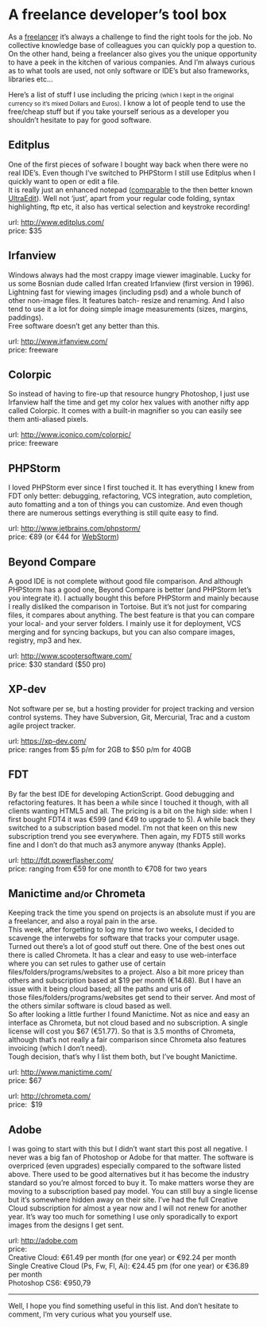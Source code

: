 <!--
  id: 2388
  description: It's not the tools that make you a good developer, but good tools certainly help. Here's a list of software and tools I use as a freelancer.
  date: 2013-05-29
  modified: 2014-05-06
  slug: a-freelance-developers-tool-box
  type: post
  categories: code, work
  tags: frameworks, ide, libraries, software, tools
  metaKeyword: tool
  metaTitle: A feelance developer's tool box
  metaDescription: It's not the tools that make you a good developer, but good tools certainly help. Here's a list of software and tools I use as a freelancer.
  inCv: 
  inPortfolio: 
  dateFrom: 
  dateTo: 
-->

# A freelance developer&#8217;s tool box

<p>As a <a href="http://ronvalstar.nl">freelancer</a> it&#8217;s always a challenge to find the right tools for the job. No collective knowledge base of colleagues you can quickly pop a question to. On the other hand, being a freelancer also gives you the unique opportunity to have a peek in the kitchen of various companies. And I&#8217;m always curious as to what tools are used, not only software or IDE&#8217;s but also frameworks, libraries etc&#8230;</p>
<p><!--more--></p>
<p>Here&#8217;s a list of stuff I use including the pricing <small>(which I kept in the original currency so it&#8217;s mixed Dollars and Euros<!--but rollover and you'll see the equivalent-->)</small>. I know a lot of people tend to use the free/cheap stuff but if you take yourself serious as a developer you shouldn&#8217;t hesitate to pay for good software.</p>
<h2>Editplus</h2>
<p>One of the first pieces of sofware I bought way back when there were no real IDE&#8217;s. Even though I&#8217;ve switched to PHPStorm I still use Editplus when I quickly want to open or edit a file.<br />
It is really just an enhanced notepad (<a title="Editplus alternatives" href="http://editplus.info/wiki/Alternative_Editors#UltraEdit" target="_blank">comparable</a> to the then better known <a href="http://www.ultraedit.com/">UltraEdit</a>). Well not &#8216;just&#8217;, apart from your regular code folding, syntax highlighting, ftp etc, it also has vertical selection and keystroke recording!</p>
<p>url: <a href="http://www.editplus.com/">http://www.editplus.com/</a><br />
price: $35</p>
<h2>Irfanview</h2>
<p>Windows always had the most crappy image viewer imaginable. Lucky for us some Bosnian dude called Irfan created Irfanview (first version in 1996). Lightning fast for viewing images (including psd) and a whole bunch of other non-image files. It features batch- resize and renaming. And I also tend to use it a lot for doing simple image measurements (sizes, margins, paddings).<br />
Free software doesn&#8217;t get any better than this.</p>
<p>url: <a href="http://www.irfanview.com/">http://www.irfanview.com/<br />
</a>price: freeware</p>
<h2>Colorpic</h2>
<p>So instead of having to fire-up that resource hungry Photoshop, I just use Irfanview half the time and get my color hex values with another nifty app called Colorpic. It comes with a built-in magnifier so you can easily see them anti-aliased pixels.</p>
<p>url: <a href="http://www.iconico.com/colorpic/">http://www.iconico.com/colorpic/</a><br />
price: freeware</p>
<h2>PHPStorm</h2>
<p>I loved PHPStorm ever since I first touched it. It has everything I knew from FDT only better: debugging, refactoring, VCS integration, auto completion, auto fomatting and a ton of things you can customize. And even though there are numerous settings everything is still quite easy to find.</p>
<p>url: <a href="http://www.jetbrains.com/phpstorm/">http://www.jetbrains.com/phpstorm/</a><br />
price: €89 (or €44 for <a title="same IDE, less features" href="http://www.jetbrains.com/webstorm/">WebStorm</a>)</p>
<h2>Beyond Compare</h2>
<p>A good IDE is not complete without good file comparison. And although PHPStorm has a good one, Beyond Compare is better (and PHPStorm let&#8217;s you integrate it). I actually bought this before PHPStorm and mainly because I really disliked the comparison in Tortoise. But it&#8217;s not just for comparing files, it compares about anything. The best feature is that you can compare your local- and your server folders. I mainly use it for deployment, VCS merging and for syncing backups, but you can also compare images, registry, mp3 and hex.</p>
<p>url: <a href="http://www.scootersoftware.com/">http://www.scootersoftware.com/</a><br />
price: $30 standard ($50 pro)</p>
<h2>XP-dev</h2>
<p>Not software per se, but a hosting provider for project tracking and version control systems. They have Subversion, Git, Mercurial, Trac and a custom agile project tracker.</p>
<p>url: <a href="https://xp-dev.com/">https://xp-dev.com/</a><br />
price: ranges from $5 p/m for 2GB to $50 p/m for 40GB</p>
<h2>FDT</h2>
<p>By far the best IDE for developing ActionScript. Good debugging and refactoring features. It has been a while since I touched it though, with all clients wanting HTML5 and all. The pricing is a bit on the high side: when I first bought FDT4 it was €599 (and €49 to upgrade to 5). A while back they switched to a subscription based model. I&#8217;m not that keen on this new subscription trend you see everywhere. Then again, my FDT5 still works fine and I don&#8217;t do that much as3 anymore anyway (thanks Apple).</p>
<p>url: <a href="http://fdt.powerflasher.com/">http://fdt.powerflasher.com/</a><br />
price: ranging from €59 for one month to €708 for two years</p>
<h2>Manictime <small>and/or</small> Chrometa</h2>
<p>Keeping track the time you spend on projects is an absolute must if you are a freelancer, and also a royal pain in the arse.<br />
This week, after forgetting to log my time for two weeks, I decided to scavenge the interwebs for software that tracks your computer usage. Turned out there&#8217;s a lot of good stuff out there. One of the best ones out there is called Chrometa. It has a clear and easy to use web-interface where you can set rules to gather use of certain files/folders/programs/websites to a project. Also a bit more pricey than others and subscription based at $19 per month (€14.68). But I have an issue with it being cloud based; all the paths and uris of those files/folders/programs/websites get send to their server. And most of the others similar software is cloud based as well.<br />
So after looking a little further I found Manictime. Not as nice and easy an interface as Chrometa, but not cloud based and no subscription. A single license will cost you $67 (€51.77). So that is 3.5 months of Chrometa, although that&#8217;s not really a fair comparison since Chrometa also features invoicing (which I don&#8217;t need).<br />
Tough decision, that&#8217;s why I list them both, but I&#8217;ve bought Manictime.</p>
<p>url: <a title="Manictime website" href="http://www.manictime.com/" target="_blank">http://www.manictime.com/</a><br />
price: $67</p>
<p>url: <a title="Chrometa website" href="http://chrometa.com/" target="_blank">http://chrometa.com/</a><br />
price:  $19</p>
<h2>Adobe</h2>
<p>I was going to start with this but I didn&#8217;t want start this post all negative. I never was a big fan of Photoshop or Adobe for that matter. The software is overpriced (even upgrades) especially compared to the software listed above. There used to be good alternatives but it has become the industry standard so you&#8217;re almost forced to buy it. To make matters worse they are moving to a subscription based pay model. You can still buy a single license but it&#8217;s somewhere hidden away on their site. I&#8217;ve had the full Creative Cloud subscription for almost a year now and I will not renew for another year. It&#8217;s way too much for something I use only sporadically to export images from the designs I get sent.</p>
<p>url: <a title="Adobe website" href="http://adobe.com" target="_blank">http://adobe.com</a><br />
price:<br />
Creative Cloud: €61.49 per month (for one year) or €92.24 per month<br />
Single Creative Cloud (Ps, Fw, Fl, Ai): €24.45 pm (for one year) or €36.89 per month<br />
Photoshop CS6: €950,79</p>
<hr/>
<p>Well, I hope you find something useful in this list. And don&#8217;t hesitate to comment, I&#8217;m very curious what you yourself use.</p>

